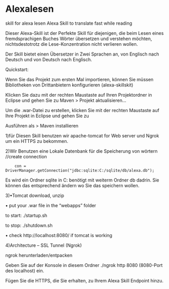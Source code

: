 # Alexalesen
skill for alexa lesen 
Alexa Skill to translate fast while reading

Dieser Alexa-Skill ist der Perfekte Skill für diejenigen, die beim Lesen eines fremdsprachigen Buches Wörter übersetzen und verstehen möchten, nichtsdestotrotz die Lese-Konzentration nicht verlieren wollen.

Der Skill bietet einen Übersetzer in Zwei Sprachen an, von Englisch nach Deutsch und von Deutsch nach Englisch.

Quickstart:

Wenn Sie das Projekt zum ersten Mal importieren, können Sie müssen Bibliotheken von Drittanbietern konfigurieren (alexa-skillskit)

Klicken Sie dazu mit der rechten Maustaste auf Ihren Projektordner in Eclipse und gehen Sie zu Maven > Projekt aktualisieren...

Um die .war-Datei zu erstellen, klicken Sie mit der rechten Maustaste auf Ihre Projekt in Eclipse und gehen Sie zu

Ausführen als > Maven installieren

1)für Diesen Skill benutzen wir apache-tomcat for Web server und Ngrok um ein HTTPS zu bekommen.

2)Wir Benutzen eine Lokale Datenbank für die Speicherung von wörtern //create connection

    	con = DriverManager.getConnection("jdbc:sqlite:C:/sqlite/db/alexa.db");
Es wird ein Ordner sqlite in C: benötigt mit weiterm Ordner db dadrin. Sie können das entsprechend ändern wo Sie das speichern wollen.

3)•Tomcat download, unzip

• put your .war file in the “webapps” folder

to start: ./startup.sh

to stop: ./shutdown.sh

• check http://localhost:8080/ if tomcat is working

4)Architecture – SSL Tunnel (Ngrok)

ngrok herunterladen/entpacken

Geben Sie auf der Konsole in diesem Ordner ./ngrok http 8080 (8080-Port des localhost) ein.

Fügen Sie die HTTPS, die Sie erhalten, zu Ihrem Alexa Skill Endpoint hinzu.
